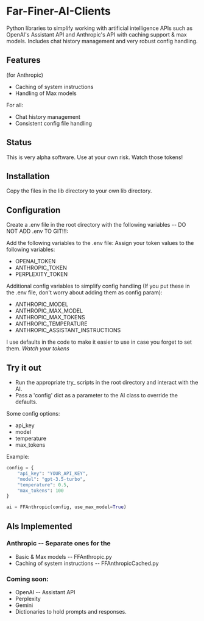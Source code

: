 # Far-Finer-AI-Clients
Python libraries to simplify working with artificial intelligence APIs such as OpenAI's Assistant API and Anthropic's API with caching support & max models. Includes chat history management and very robust config handling.

## Features
(for Anthropic)
* Caching of system instructions 
* Handling of Max models

For all:
* Chat history management
* Consistent config file handling

## Status
This is very alpha software. Use at your own risk. Watch those tokens!

## Installation
Copy the files in the lib directory to your own lib directory.

## Configuration
Create a .env file in the root directory with the following variables -- DO NOT ADD .env TO GIT!!!:

Add the following variables to the .env file: Assign your token values to the following variables:
* OPENAI_TOKEN
* ANTHROPIC_TOKEN
* PERPLEXITY_TOKEN

Additional config variables to simplify config handling (If you put these in the .env file, don't worry about adding them as config param):
* ANTHROPIC_MODEL
* ANTHROPIC_MAX_MODEL
* ANTHROPIC_MAX_TOKENS
* ANTHROPIC_TEMPERATURE
* ANTHROPIC_ASSISTANT_INSTRUCTIONS

I use defaults in the code to make it easier to use in case you forget to set them. *Watch your tokens*

## Try it out
* Run the appropriate try_ scripts in the root directory and interact with the AI.
* Pass a 'config' dict as a parameter to the AI class to override the defaults.

Some config options:
* api_key
* model
* temperature
* max_tokens

Example:
```python
config = {
    "api_key": "YOUR_API_KEY",
    "model": "gpt-3.5-turbo",
    "temperature": 0.5,
    "max_tokens": 100
}

ai = FFAnthropic(config, use_max_model=True)
```
## AIs Implemented

### Anthropic -- Separate ones for the
-  Basic & Max models -- FFAnthropic.py
-  Caching of system instructions -- FFAnthropicCached.py

### Coming soon:
* OpenAI -- Assistant API
* Perplexity
* Gemini
* Dictionaries to hold prompts and responses.
